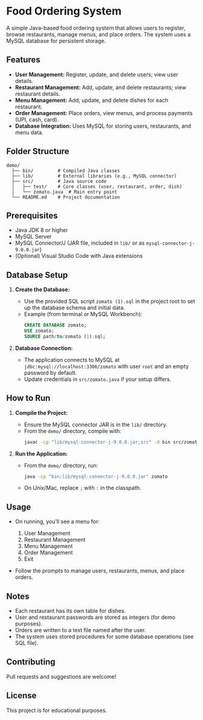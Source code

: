# Food Ordering System

A simple Java-based food ordering system that allows users to register, browse restaurants, manage menus, and place orders. The system uses a MySQL database for persistent storage.

## Features 

- **User Management:** Register, update, and delete users; view user details.
- **Restaurant Management:** Add, update, and delete restaurants; view restaurant details.
- **Menu Management:** Add, update, and delete dishes for each restaurant.
- **Order Management:** Place orders, view menus, and process payments (UPI, cash, card).
- **Database Integration:** Uses MySQL for storing users, restaurants, and menu data.

## Folder Structure

```
demo/
  ├── bin/         # Compiled Java classes
  ├── lib/         # External libraries (e.g., MySQL connector)
  ├── src/         # Java source code
  │   ├── test/    # Core classes (user, restaurant, order, dish)
  │   └── zomato.java  # Main entry point
  └── README.md    # Project documentation
```

## Prerequisites

- Java JDK 8 or higher
- MySQL Server
- MySQL Connector/J (JAR file, included in `lib/` or as `mysql-connector-j-9.0.0.jar`)
- (Optional) Visual Studio Code with Java extensions

## Database Setup

1. **Create the Database:**
   - Use the provided SQL script `zomato (1).sql` in the project root to set up the database schema and initial data.
   - Example (from terminal or MySQL Workbench):
     ```sql
     CREATE DATABASE zomato;
     USE zomato;
     SOURCE path/to/zomato (1).sql;
     ```

2. **Database Connection:**
   - The application connects to MySQL at `jdbc:mysql://localhost:3306/zomato` with user `root` and an empty password by default.
   - Update credentials in `src/zomato.java` if your setup differs.

## How to Run

1. **Compile the Project:**
   - Ensure the MySQL connector JAR is in the `lib/` directory.
   - From the `demo/` directory, compile with:
     ```sh
     javac -cp "lib/mysql-connector-j-9.0.0.jar;src" -d bin src/zomato.java src/test/*.java
     ```

2. **Run the Application:**
   - From the `demo/` directory, run:
     ```sh
     java -cp "bin;lib/mysql-connector-j-9.0.0.jar" zomato
     ```

   - On Unix/Mac, replace `;` with `:` in the classpath.

## Usage

- On running, you’ll see a menu for:
  1. User Management
  2. Restaurant Management
  3. Menu Management
  4. Order Management
  5. Exit

- Follow the prompts to manage users, restaurants, menus, and place orders.

## Notes

- Each restaurant has its own table for dishes.
- User and restaurant passwords are stored as integers (for demo purposes).
- Orders are written to a text file named after the user.
- The system uses stored procedures for some database operations (see SQL file).

## Contributing

Pull requests and suggestions are welcome!

## License

This project is for educational purposes.
